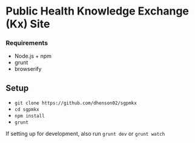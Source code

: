 # Public Health Knowledge Exchange (Kx) Site

### Requirements
- Node.js + npm
- grunt
- browserify

## Setup

- `git clone https://github.com/dhenson02/sgpmkx`
- `cd sgpmkx`
- `npm install`
- `grunt`

If setting up for development, also run `grunt dev` or `grunt watch`
